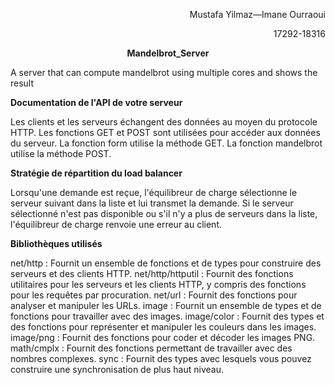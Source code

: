 
<p align=right> Mustafa Yilmaz—Imane Ourraoui</p>

<p align=right> 17292-18316 </p>

<p align=center> <strong>Mandelbrot_Server </strong>  </p>
A server that can compute mandelbrot using multiple cores and shows the result 


<p align=left> <strong>Documentation de l'API de votre serveur</strong>  </p>
    Les clients et les serveurs échangent des données au moyen du protocole HTTP.
    Les fonctions GET  et POST sont utilisées pour accéder aux données du serveur.
    La fonction form utilise la méthode GET.
    La fonction mandelbrot utilise la méthode POST.

<p align=left> <strong>Stratégie de répartition du load balancer</strong>  </p>
 Lorsqu'une demande est reçue, l'équilibreur de charge sélectionne le serveur suivant dans la liste et lui transmet la demande. Si le serveur sélectionné n'est pas disponible ou s'il n'y a plus de serveurs dans la liste, l'équilibreur de charge renvoie une erreur au client.
    
<p align=left> <strong>Bibliothèques utilisés</strong>  </p>

net/http : Fournit un ensemble de fonctions et de types pour construire des serveurs et des clients HTTP.
net/http/httputil : Fournit des fonctions utilitaires pour les serveurs et les clients HTTP, y compris des fonctions pour les requêtes par procuration.
net/url : Fournit des fonctions pour analyser et manipuler les URLs.
image : Fournit un ensemble de types et de fonctions pour travailler avec des images.
image/color : Fournit des types et des fonctions pour représenter et manipuler les couleurs dans les images.
image/png : Fournit des fonctions pour coder et décoder les images PNG.
math/cmplx : Fournit des fonctions permettant de travailler avec des nombres complexes.
sync : Fournit des types avec lesquels vous pouvez construire une synchronisation de plus haut niveau.
